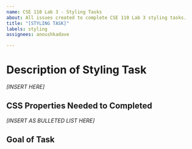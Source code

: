 ```yaml
---
name: CSE 110 Lab 3 - Styling Tasks
about: All issues created to complete CSE 110 Lab 3 styling tasks.
title: "[STYLING TASK]"
labels: styling
assignees: anoushkadave

---
```


# Description of Styling Task
*[INSERT HERE]*

## CSS Properties Needed to Completed
*[INSERT AS BULLETED LIST HERE]*

## **Goal of Task**
